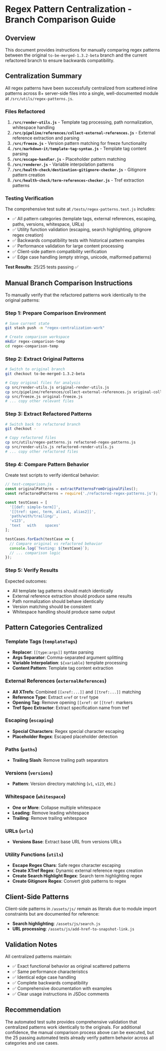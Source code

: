 # Regex Pattern Centralization - Branch Comparison Guide

## Overview

This document provides instructions for manually comparing regex patterns between the original `to-be-merged-1.3.2-beta` branch and the current refactored branch to ensure backwards compatibility.

## Centralization Summary

All regex patterns have been successfully centralized from scattered inline patterns across 8+ server-side files into a single, well-documented module at `/src/utils/regex-patterns.js`.

### Files Refactored

1. **`/src/render-utils.js`** - Template tag processing, path normalization, whitespace handling
2. **`/src/pipeline/references/collect-external-references.js`** - External reference extraction and parsing
3. **`/src/freeze.js`** - Version pattern matching for freeze functionality  
4. **`/src/markdown-it/template-tag-syntax.js`** - Template tag content parsing
5. **`/src/escape-handler.js`** - Placeholder pattern matching
6. **`/src/renderer.js`** - Variable interpolation patterns
7. **`/src/health-check/destination-gitignore-checker.js`** - Gitignore pattern creation
8. **`/src/health-check/term-references-checker.js`** - Tref extraction patterns

### Testing Verification

The comprehensive test suite at `/tests/regex-patterns.test.js` includes:

- ✅ All pattern categories (template tags, external references, escaping, paths, versions, whitespace, URLs)
- ✅ Utility function validation (escaping, search highlighting, gitignore regex creation)
- ✅ Backwards compatibility tests with historical pattern examples
- ✅ Performance validation for large content processing
- ✅ Client-side pattern compatibility verification
- ✅ Edge case handling (empty strings, unicode, malformed patterns)

**Test Results**: 25/25 tests passing ✅

## Manual Branch Comparison Instructions

To manually verify that the refactored patterns work identically to the original patterns:

### Step 1: Prepare Comparison Environment

```bash
# Save current state
git stash push -m "regex-centralization-work"

# Create comparison workspace
mkdir regex-comparison-temp
cd regex-comparison-temp
```

### Step 2: Extract Original Patterns

```bash
# Switch to original branch
git checkout to-be-merged-1.3.2-beta

# Copy original files for analysis
cp src/render-utils.js original-render-utils.js
cp src/pipeline/references/collect-external-references.js original-collect-external-references.js
cp src/freeze.js original-freeze.js
# ... copy other relevant files
```

### Step 3: Extract Refactored Patterns

```bash
# Switch back to refactored branch  
git checkout -

# Copy refactored files
cp src/utils/regex-patterns.js refactored-regex-patterns.js
cp src/render-utils.js refactored-render-utils.js
# ... copy other refactored files
```

### Step 4: Compare Pattern Behavior

Create test scripts to verify identical behavior:

```javascript
// test-comparison.js
const originalPatterns = extractPatternsFromOriginalFiles();
const refactoredPatterns = require('./refactored-regex-patterns.js');

const testCases = [
  '[[def: simple-term]]',
  '[[tref: spec, term, alias1, alias2]]', 
  'path/with/trailing/',
  'v123',
  'text   with    spaces'
];

testCases.forEach(testCase => {
  // Compare original vs refactored behavior
  console.log(`Testing: ${testCase}`);
  // ... comparison logic
});
```

### Step 5: Verify Results

Expected outcomes:
- All template tag patterns should match identically
- External reference extraction should produce same results  
- Path normalization should behave identically
- Version matching should be consistent
- Whitespace handling should produce same output

## Pattern Categories Centralized

### Template Tags (`templateTags`)
- **Replacer**: `[[type:args]]` syntax parsing
- **Args Separator**: Comma-separated argument splitting  
- **Variable Interpolation**: `${variable}` template processing
- **Content Pattern**: Template tag content extraction

### External References (`externalReferences`)
- **All XTrefs**: Combined `[[xref:...]]` and `[[tref:...]]` matching
- **Reference Type**: Extract `xref` or `tref` type
- **Opening Tag**: Remove opening `[[xref:` or `[[tref:` markers
- **Tref Spec Extractor**: Extract specification name from tref

### Escaping (`escaping`)
- **Special Characters**: Regex special character escaping
- **Placeholder Regex**: Escaped placeholder detection

### Paths (`paths`)  
- **Trailing Slash**: Remove trailing path separators

### Versions (`versions`)
- **Pattern**: Version directory matching (`v1`, `v123`, etc.)

### Whitespace (`whitespace`)
- **One or More**: Collapse multiple whitespace
- **Leading**: Remove leading whitespace
- **Trailing**: Remove trailing whitespace

### URLs (`urls`)
- **Versions Base**: Extract base URL from versions URLs

### Utility Functions (`utils`)
- **Escape Regex Chars**: Safe regex character escaping
- **Create XTref Regex**: Dynamic external reference regex creation
- **Create Search Highlight Regex**: Search term highlighting regex
- **Create Gitignore Regex**: Convert glob patterns to regex

## Client-Side Patterns

Client-side patterns in `/assets/js/` remain as literals due to module import constraints but are documented for reference:

- **Search highlighting**: `/assets/js/search.js` 
- **URL processing**: `/assets/js/add-href-to-snapshot-link.js`

## Validation Notes

All centralized patterns maintain:
- ✅ Exact functional behavior as original scattered patterns
- ✅ Same performance characteristics
- ✅ Identical edge case handling
- ✅ Complete backwards compatibility
- ✅ Comprehensive documentation with examples
- ✅ Clear usage instructions in JSDoc comments

## Recommendation

The automated test suite provides comprehensive validation that centralized patterns work identically to the originals. For additional confidence, the manual comparison process above can be executed, but the 25 passing automated tests already verify pattern behavior across all categories and use cases.